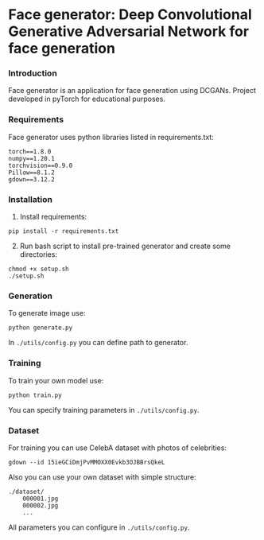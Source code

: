 # Face generator: Deep Convolutional Generative Adversarial Network for face generation


### Introduction

Face generator is an application for face generation using DCGANs. Project developed in pyTorch for educational purposes. 

### Requirements 
Face generator uses python libraries listed in requirements.txt:
```
torch==1.8.0
numpy==1.20.1
torchvision==0.9.0
Pillow==8.1.2
gdown==3.12.2
```
### Installation
1. Install requirements:
```
pip install -r requirements.txt
```
2. Run bash script to install pre-trained generator and create some directories:
```
chmod +x setup.sh
./setup.sh
```
### Generation

To generate image use: 
```
python generate.py
```
In `./utils/config.py` you can define path to generator.

### Training
To train your own model use:
```
python train.py
```
You can specify training parameters in `./utils/config.py`.

### Dataset
For training you can use CelebA dataset with photos of celebrities:
```
gdown --id 15ieGCiDmjPvMMOXX0Evkb3OJBBrsQkeL
```
Also you can use your own dataset with simple structure:
```
./dataset/
	000001.jpg
	000002.jpg
	...
```
All parameters you can configure in `./utils/config.py`.
